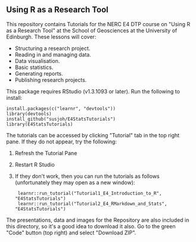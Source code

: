 ## Using R as a Research Tool

This repository contains Tutorials for the NERC E4 DTP course on "Using R as a Research Tool" at the School of Geosciences at the University of Edinburgh. These lessons will cover:

* Structuring a research project.
* Reading in and managing data.
* Data visualisation.
* Basic statistics.
* Generating reports.
* Publishing research projects.

This package requires RStudio (v1.3.1093 or later). Run the following to install:

    install.packages(c("learnr", "devtools"))
    library(devtools)
    install_github("susjoh/E4StatsTutorials")
    library(E4StatsTutorials)
    
    
The tutorials can be accessed by clicking "Tutorial" tab in the top right pane. If they do not appear, try the following:

1. Refresh the Tutorial Pane 
2. Restart R Studio
3. If they don't work, then you can run the tutorials as follows (unfortunately they may open as a new window):

        learnr::run_tutorial("Tutorial1_E4_Introduction_to_R", "E4StatsTutorials")
        learnr::run_tutorial("Tutorial2_E4_RMarkdown_and_Stats", "E4StatsTutorials")

The presentations, data and images for the Repository are also included in this directory, so it's a good idea to download it also. Go to the green "Code" button (top right) and select "Download ZIP".


